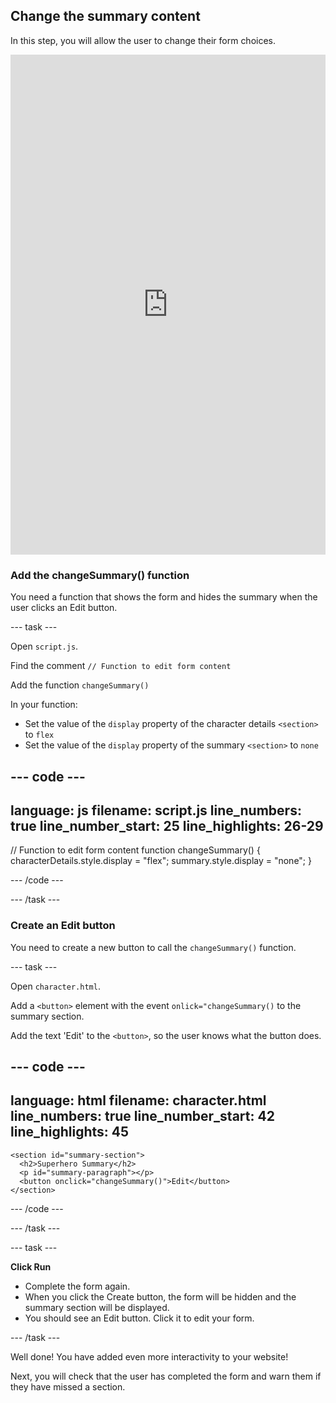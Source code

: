 ## Change the summary content

In this step, you will allow the user to change their form choices.

<iframe src="https://editor.raspberrypi.org/en/embed/viewer/comic-character-step5" width="100%" height="800" frameborder="0" marginwidth="0" marginheight="0" allowfullscreen> </iframe>

### Add the changeSummary() function

You need a function that shows the form and hides the summary when the user clicks an Edit button.

--- task ---

Open `script.js`.

Find the comment `// Function to edit form content`

Add the function `changeSummary()`

In your function:
+ Set the value of the `display` property of the character details `<section>` to `flex`
+ Set the value of the `display` property of the summary `<section>` to `none`

--- code ---
---
language: js
filename: script.js
line_numbers: true
line_number_start: 25
line_highlights: 26-29
---
// Function to edit form content
function changeSummary() {
  characterDetails.style.display = "flex";
  summary.style.display = "none";
}   
    
--- /code ---

--- /task ---

### Create an Edit button

You need to create a new button to call the `changeSummary()` function.

--- task ---

Open `character.html`.

Add a `<button>` element with the event `onlick="changeSummary()` to the summary section.

Add the text 'Edit' to the `<button>`, so the user knows what the button does.

--- code ---
---
language: html
filename: character.html
line_numbers: true
line_number_start: 42
line_highlights: 45
---

    <section id="summary-section">
      <h2>Superhero Summary</h2>
      <p id="summary-paragraph"></p>
      <button onclick="changeSummary()">Edit</button>
    </section>
    
--- /code ---

--- /task ---

--- task ---

**Click Run** 
+ Complete the form again.
+ When you click the Create button, the form will be hidden and the summary section will be displayed.
+ You should see an Edit button. Click it to edit your form.

--- /task ---

Well done! You have added even more interactivity to your website!

Next, you will check that the user has completed the form and warn them if they have missed a section.